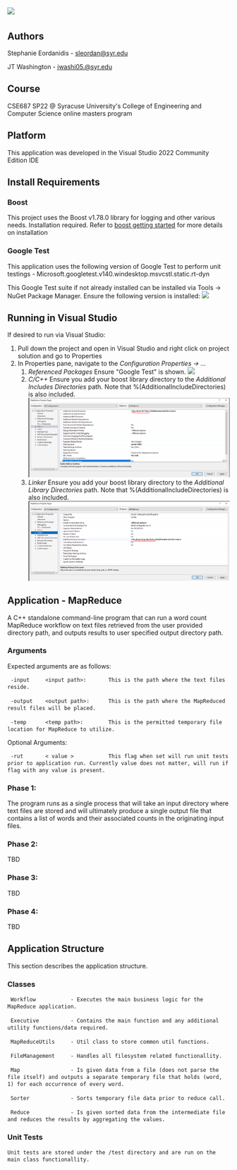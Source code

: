 <h1><img src="https://fastly.cdn.syracuse.edu/logos/syr_eng-comp-science_full.svg"></h1>


## Authors
Stephanie Eordanidis - sleordan@syr.edu

JT Washington - jwashi05.@syr.edu

## Course
CSE687 SP22 @ Syracuse University's College of Engineering and Computer Science online masters program

## Platform
This application was developed in the Visual Studio 2022 Community Edition IDE

## Install Requirements

### Boost
This project uses the Boost v1.78.0 library for logging and other various needs. Installation required. Refer to <a href="https://www.boost.org/doc/libs/1_78_0/more/getting_started/index.html">boost getting started</a> for more details on installation

### Google Test
This application uses the following version of Google Test to perform unit testings 
	-	Microsoft.googletest.v140.windesktop.msvcstl.static.rt-dyn
	
This Google Test suite if not already installed can be installed via Tools -> NuGet Package Manager. Ensure the following version is installed: <img src="https://github.com/eordanis/CSE687/img/ref_gg_test_2.PNG">
	
## Running in Visual Studio
If desired to run via Visual Studio:

1. Pull down the project and open in Visual Studio and right click on project solution and go to Properties
2. In Properties pane, navigate to the <i>Configuration Properties -> ... </i>
	1. <i>Referenced Packages</i> Ensure "Google Test" is shown. <img src="https://github.com/eordanis/CSE687/img/ref_gg_test.PNG">
	2. <i>C/C++</i> Ensure you add your boost library directory to the <i>Additional Includes Directories</i> path. Note that %(AdditionalIncludeDirectories) is also included. <img src="https://github.com/eordanis/CSE687/blob/main/img/cpp_add_inc_dir.PNG">
	3. <i>Linker</i> Ensure you add your boost library directory to the <i>Additional Library Directories</i> path. Note that %(AdditionalIncludeDirectories) is also included. <img src="https://github.com/eordanis/CSE687/blob/main/img/linker_add_lib_dir.PNG">
	
## Application - MapReduce
A C++ standalone command-line program that can run a word count MapReduce workflow on text files retrieved from the user provided directory path, and outputs results to user specified output directory path.

### Arguments
Expected arguments are as follows:

	 -input 	<input path>: 		This is the path where the text files reside.
	 
	 -output 	<output path>: 		This is the path where the MapReduced result files will be placed.
	 
	 -temp 		<temp path>: 		This is the permitted temporary file location for MapReduce to utilize.
	 
Optional Arguments:

	 -rut		< value >		    This flag when set will run unit tests prior to application run. Currently value does not matter, will run if flag with any value is present.
	
	
### Phase 1: 
The program runs as a single process that will take an input directory where text files are stored and will ultimately produce a single output file that contains a list of words and their associated counts in the originating input files.

### Phase 2: 
TBD

### Phase 3: 
TBD

### Phase 4: 
TBD

## Application Structure
This section describes the application structure.

### Classes
	 Workflow			- Executes the main business logic for the MapReduce application.
	 
	 Executive			- Contains the main function and any additional utility functions/data required.
	 
	 MapReduceUtils		- Util class to store common util functions.
	 
	 FileManagement		- Handles all filesystem related functionallity.
	 
	 Map				- Is given data from a file (does not parse the file itself) and outputs a separate temporary file that holds (word, 1) for each occurrence of every word.
	 
	 Sorter				- Sorts temporary file data prior to reduce call.
	 
	 Reduce				- Is given sorted data from the intermediate file and reduces the results by aggregating the values.
	 
### Unit Tests
	Unit tests are stored under the /test directory and are run on the main class functionallity.
